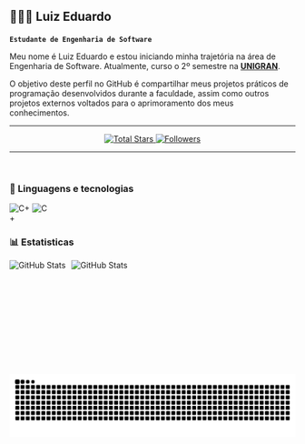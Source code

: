## 👨🏼‍💻 Luiz Eduardo
**`Estudante de Engenharia de Software`**

Meu nome é Luiz Eduardo e estou iniciando minha trajetória na área de Engenharia de Software. Atualmente, curso o 2º semestre na **[UNIGRAN](https://www.unigran.br/cursos/Presencial-Graduação/engenharia-de-software-bacharel-presencial)**.

O objetivo deste perfil no GitHub é compartilhar meus projetos práticos de programação desenvolvidos durante a faculdade, assim como outros projetos externos voltados para o aprimoramento dos meus conhecimentos.

---
<p align="center">
    <a href="https://github.com/LuizEduardoMarchi?tab=repositories&sort=stargazers">
        <img 
            alt="Total Stars" 
            title="Total of Stars GitHub" 
            src="https://custom-icon-badges.demolab.com/github/stars/LuizEduardoMarchi?color=FAB96B&style=for-the-badge&labelColor=FAB96B&logo=star&label=estrelas"
        />
    </a>
    <a href="https://github.com/LuizEduardoMarchi?tab=followers">
        <img 
            alt="Followers" 
            title="Follow me on GitHub" 
            src="https://custom-icon-badges.demolab.com/github/followers/LuizEduardoMarchi?color=FAB96B&labelColor=FAB96B&style=for-the-badge&logo=github&label=Seguidores&logoColor=white"
        />
    </a>
</p>

---
<br/>

### 📔 Linguagens e tecnologias

<img 
    align="left"
    alt="C++"
    title="C++"
    width="40px"
    src="https://cdn.jsdelivr.net/gh/devicons/devicon@latest/icons/cplusplus/cplusplus-original.svg" 
/>
<img 
    align="left"
    alt="C"
    title="C"
    width="40px"
    src="https://img.icons8.com/color/600/c-programming.png" 
/>
<br/>
<br/>
### 📊 Estatisticas
<p>
    <img 
        align="left"
        alt="GitHub Stats"
        height="200"
        style="padding-right: 10px;"
        src="https://github-readme-stats.vercel.app/api?username=LuizEduardoMarchi&show_icons=true&theme=tokyonight&locale=pt-br" 
    />  
    <img 
        align="left"
        alt="GitHub Stats"
        height="200"
        style="padding-right: 10px;"
        src="https://github-readme-stats.vercel.app/api/top-langs/?username=LuizEduardoMarchi&theme=tokyonight&layout=compact&custom_title=Tecnologias&langs_count=6" 
    />
</p>
<img src="https://raw.githubusercontent.com/LuizEduardoMarchi/LuizEduardoMarchi/output/snake.svg" width = 1500 alt="Snake animation" />
